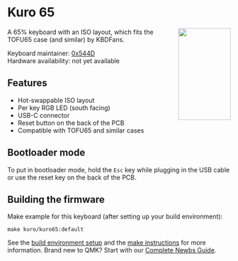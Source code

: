 # Kuro 65
<img align="right" width="118" height="207" src="https://user-images.githubusercontent.com/28592326/219898869-d1d8c107-8534-48e9-9dfd-22592b35853f.png">
A 65% keyboard with an ISO layout, which fits the TOFU65 case (and similar) by KBDFans.

Keyboard maintainer: [0x544D](https://github.com/0x544D)<br>
Hardware availability: not yet available

## Features

- Hot-swappable ISO layout
- Per key RGB LED (south facing)
- USB-C connector
- Reset button on the back of the PCB
- Compatible with TOFU65 and similar cases 

## Bootloader mode

To put in bootloader mode, hold the `Esc` key while plugging in the USB cable or use the reset key on the back of the PCB.

## Building the firmware

Make example for this keyboard (after setting up your build environment):

    make kuro/kuro65:default

See the [build environment setup](https://docs.qmk.fm/#/getting_started_build_tools) and the [make instructions](https://docs.qmk.fm/#/getting_started_make_guide) for more information. Brand new to QMK? Start with our [Complete Newbs Guide](https://docs.qmk.fm/#/newbs).
